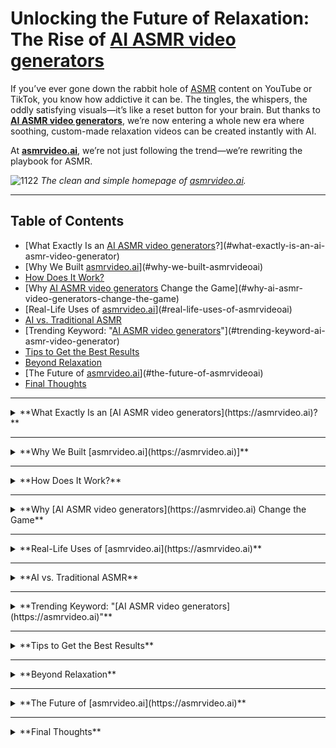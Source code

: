 # **Unlocking the Future of Relaxation: The Rise of [AI ASMR video generators](https://asmrvideo.ai)**

If you’ve ever gone down the rabbit hole of [ASMR](https://asmrvideo.ai) content on YouTube or TikTok, you know how addictive it can be. The tingles, the whispers, the oddly satisfying visuals—it’s like a reset button for your brain. But thanks to **[AI ASMR video generators](https://asmrvideo.ai)**, we’re now entering a whole new era where soothing, custom-made relaxation videos can be created instantly with AI.

At **[asmrvideo.ai](https://asmrvideo.ai)**, we’re not just following the trend—we’re rewriting the playbook for ASMR.

![1122](https://github.com/user-attachments/assets/7a794862-f979-4528-9077-be141b2b3586)
*The clean and simple homepage of [asmrvideo.ai](https://asmrvideo.ai).*

---

## **Table of Contents**
- [What Exactly Is an [AI ASMR video generators](https://asmrvideo.ai)?](#what-exactly-is-an-ai-asmr-video-generator)
- [Why We Built [asmrvideo.ai](https://asmrvideo.ai)](#why-we-built-asmrvideoai)
- [How Does It Work?](#how-does-it-work)
- [Why [AI ASMR video generators](https://asmrvideo.ai) Change the Game](#why-ai-asmr-video-generators-change-the-game)
- [Real-Life Uses of [asmrvideo.ai](https://asmrvideo.ai)](#real-life-uses-of-asmrvideoai)
- [AI vs. Traditional ASMR](#ai-vs-traditional-asmr)
- [Trending Keyword: "[AI ASMR video generators](https://asmrvideo.ai)"](#trending-keyword-ai-asmr-video-generator)
- [Tips to Get the Best Results](#tips-to-get-the-best-results)
- [Beyond Relaxation](#beyond-relaxation)
- [The Future of [asmrvideo.ai](https://asmrvideo.ai)](#the-future-of-asmrvideoai)
- [Final Thoughts](#final-thoughts)

---

<details>
<summary>**What Exactly Is an [AI ASMR video generators](https://asmrvideo.ai)?**</summary>

Traditional [ASMR](https://asmrvideo.ai) videos usually involve creators whispering into mics, tapping objects, or recording hours of content. Cool, but time-consuming.

An **[AI ASMR video generators](https://asmrvideo.ai)** flips the script:

- **Rainy night cafe vibe** with soft whispers? Done.  
- **Typing keyboard loop** for work focus? Instant.  
- **Crinkling bubble wrap with narration**? Seconds.


https://github.com/user-attachments/assets/d61236f3-029f-4126-9e14-f58be97ed462

*An example of a typing keyboard loop designed to improve work focus.*

</details>

---

<details>
<summary>**Why We Built [asmrvideo.ai](https://asmrvideo.ai)]**</summary>

We wanted to make ASMR **accessible, customizable, and fast**. Millions search for **sleep videos**, **study triggers**, or **roleplays**, but most rely on human uploads. AI removes bottlenecks:

- **Time**: Instant generation  
- **Variety**: Infinite unique videos  
- **Personalization**: Build exactly what calms you


</details>

---

<details>
<summary>**How Does It Work?**</summary>

1. **Input Your Idea** – e.g., “Soft whispers with rain tapping on windows.”  
2. **AI Processing** – Generates authentic sounds & visuals  
3. **Customization** – Layer music, objects, voices  
4. **Instant Playback** – Seconds to get your video  
![_20250705185702](https://github.com/user-attachments/assets/2d550339-7d42-40c6-abb4-ad8deaaa32be)


</details>

---

<details>
<summary>**Why [AI ASMR video generators](https://asmrvideo.ai) Change the Game**</summary>

- **Endless Supply**: 24/7 content  
- **Global**: Multilingual whispers  
- **Personal Control**: Intensity, pacing, style  

It’s not just entertainment—it’s used for **sleep, therapy, focus, and wellness**.

</details>

---

<details>
<summary>**Real-Life Uses of [asmrvideo.ai](https://asmrvideo.ai)**</summary>

- **Sleep**: Loop rainy-night whispers  
- **Focus**: Typing + tapping sounds for work  
- **Relaxation**: Story-driven whispers  
- **Creators**: Scale uploads, layer sounds

[AI ASMR video generators](https://asmrvideo.ai)

</details>

---

<details>
<summary>**AI vs. Traditional ASMR**</summary>

| Feature | Traditional [ASMR](https://asmrvideo.ai) | [AI ASMR video generators](https://asmrvideo.ai) |
|---------|-----------------|-----------------|
| **Speed** | Hours/days | Seconds |
| **Personalization** | Limited | Full control |
| **Variety** | Depends on creator | Infinite |
| **Scalability** | Hard to mass produce | Instantly scalable |

</details>

---

<details>
<summary>**Trending Keyword: "[AI ASMR video generators](https://asmrvideo.ai)"**</summary>

Why it’s blowing up:

- Curiosity about AI + [ASMR](https://asmrvideo.ai) 
- Quick, on-demand relaxation  
- Personalized triggers vs. generic content

</details>

---

<details>
<summary>**Tips to Get the Best Results**</summary>

- **Be Specific**: e.g., “Gentle rain + whispering + fireplace crackle”  
- **Mix Triggers**: Combine whispers, objects, ambiance  
- **Stay Fresh**: Experiment daily


*More detail = more immersive experience.*

</details>

---

<details>
<summary>**Beyond Relaxation**</summary>

- **Therapy**: Anxiety & insomnia  
- **Education**: Soothing narration  
- **Wellness Apps**: Guided meditation  
- **Workspaces**: Stress-relief zones

</details>

---

<details>
<summary>**The Future of [asmrvideo.ai](https://asmrvideo.ai)**</summary>

- More **languages**  
- **3D visual triggers**  
- AI whisper companions  
- YouTube/Twitch/TikTok integration


</details>

---

<details>
<summary>**Final Thoughts**</summary>

[ASMR](https://asmrvideo.ai) is only growing. AI brings **custom, scalable, on-demand relaxation**.  

Whether you’re chasing tingles, reducing stress, or creating content, **[asmrvideo.ai](https://asmrvideo.ai)** puts control in your hands.  

**Don’t just watch [ASMR—generate](https://asmrvideo.ai) it.**  


</details>

